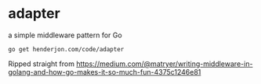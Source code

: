 # adapter
a simple middleware pattern for Go

`go get henderjon.com/code/adapter`

Ripped straight from https://medium.com/@matryer/writing-middleware-in-golang-and-how-go-makes-it-so-much-fun-4375c1246e81
